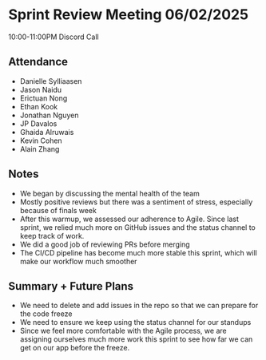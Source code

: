 # Sprint Review Meeting 06/02/2025
10:00-11:00PM Discord Call

## Attendance 
- Danielle Sylliaasen
- Jason Naidu
- Erictuan Nong
- Ethan Kook
- Jonathan Nguyen
- JP Davalos
- Ghaida Alruwais
- Kevin Cohen
- Alain Zhang

## Notes
- We began by discussing the mental health of the team
- Mostly positive reviews but there was a sentiment of stress, especially because of finals week
- After this warmup, we assessed our adherence to Agile. Since last sprint, we relied much more on GitHub issues and the status channel to keep track of work.
- We did a good job of reviewing PRs before merging
- The CI/CD pipeline has become much more stable this sprint, which will make our workflow much smoother

## Summary + Future Plans
- We need to delete and add issues in the repo so that we can prepare for the code freeze
- We need to ensure we keep using the status channel for our standups
- Since we feel more comfortable with the Agile process, we are assigning ourselves much more work this sprint to see how far we can get on our app before the freeze.
